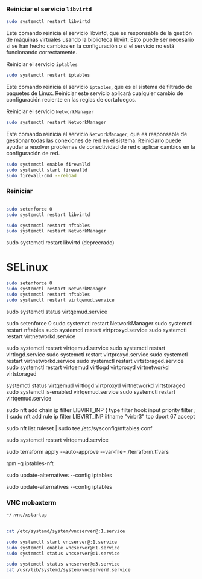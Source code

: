 ### Reiniciar el servicio `libvirtd`

```bash
sudo systemctl restart libvirtd
```

Este comando reinicia el servicio libvirtd, que es responsable de la gestión de máquinas virtuales usando la biblioteca libvirt. Esto puede ser necesario si se han hecho cambios en la configuración o si el servicio no está funcionando correctamente.


Reiniciar el servicio `iptables`

```bash
sudo systemctl restart iptables
```

Este comando reinicia el servicio `iptables`, que es el sistema de filtrado de paquetes de Linux. Reiniciar este servicio aplicará cualquier cambio de configuración reciente en las reglas de cortafuegos.


Reiniciar el servicio `NetworkManager`

```bash
sudo systemctl restart NetworkManager
```


Este comando reinicia el servicio `NetworkManager`, que es responsable de gestionar todas las conexiones de red en el sistema. Reiniciarlo puede ayudar a resolver problemas de conectividad de red o aplicar cambios en la configuración de red.


```bash
sudo systemctl enable firewalld
sudo systemctl start firewalld
sudo firewall-cmd --reload
```

### Reiniciar 

```bash

sudo setenforce 0
sudo systemctl restart libvirtd

sudo systemctl restart nftables 
sudo systemctl restart NetworkManager
```

sudo systemctl restart libvirtd (deprecrado)

# SELinux 

```bash
sudo setenforce 0
sudo systemctl restart NetworkManager
sudo systemctl restart nftables
sudo systemctl restart virtqemud.service

```
sudo systemctl status virtqemud.service



sudo setenforce 0
sudo systemctl restart NetworkManager
sudo systemctl restart nftables
sudo systemctl restart virtproxyd.service
sudo systemctl restart virtnetworkd.service

sudo systemctl restart virtqemud.service
sudo systemctl restart virtlogd.service
sudo systemctl restart virtproxyd.service
sudo systemctl restart virtnetworkd.service
sudo systemctl restart virtstoraged.service
sudo systemctl restart virtqemud virtlogd virtproxyd virtnetworkd virtstoraged

systemctl status virtqemud virtlogd virtproxyd virtnetworkd virtstoraged
sudo systemctl is-enabled virtqemud.service
sudo systemctl restart virtqemud.service


sudo nft add chain ip filter LIBVIRT_INP { type filter hook input priority filter \; }
sudo nft add rule ip filter LIBVIRT_INP iifname "virbr3" tcp dport 67 accept

sudo nft list ruleset | sudo tee /etc/sysconfig/nftables.conf

sudo systemctl restart virtqemud.service

sudo terraform apply --auto-approve --var-file=./terraform.tfvars

rpm -q iptables-nft

sudo update-alternatives --config iptables


sudo update-alternatives --config iptables



### VNC mobaxterm


```bash 
~/.vnc/xstartup
```

```bash 

cat /etc/systemd/system/vncserver@:1.service

sudo systemctl start vncserver@:1.service
sudo systemctl enable vncserver@:1.service
sudo systemctl status vncserver@:1.service
```

```bash
sudo systemctl status vncserver@:3.service
cat /usr/lib/systemd/system/vncserver@.service
```